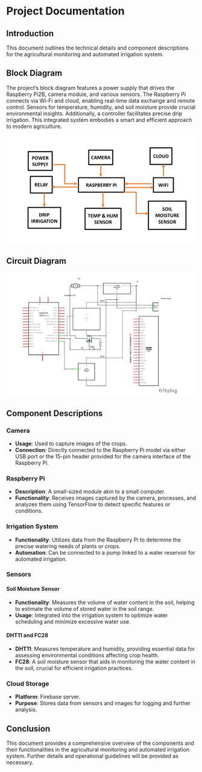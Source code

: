 
# Project Documentation

## Introduction

This document outlines the technical details and component descriptions for the agricultural monitoring and automated irrigation system.

## Block Diagram
The project’s block diagram features a power supply that drives the Raspberry Pi2B, camera module, and various sensors. The Raspberry Pi connects via Wi-Fi and cloud, enabling real-time data exchange and remote control. Sensors for temperature, humidity, and soil moisture provide crucial environmental insights. Additionally, a controller facilitates precise drip irrigation. This integrated system embodies a smart and efficient approach to modern agriculture.

![Block Diagram](https://github.com/jerrinmg/IOT-Based-AUTOMATED-PRECISION-AGRICULTURE/blob/e48eb2df02e44807e61e7777635c3f2b59479e5c/Documentation/Block%20Diagram.png)

## Circuit Diagram



![Circuit Diagram](https://github.com/jerrinmg/IOT-Based-AUTOMATED-PRECISION-AGRICULTURE/blob/e48eb2df02e44807e61e7777635c3f2b59479e5c/Documentation/Circuit%20Diagram.png)

## Component Descriptions

### Camera

- **Usage**: Used to capture images of the crops.
- **Connection**: Directly connected to the Raspberry Pi model via either USB port or the 15-pin header provided for the camera interface of the Raspberry Pi.

### Raspberry Pi

- **Description**: A small-sized module akin to a small computer.
- **Functionality**: Receives images captured by the camera, processes, and analyzes them using TensorFlow to detect specific features or conditions.

### Irrigation System

- **Functionality**: Utilizes data from the Raspberry Pi to determine the precise watering needs of plants or crops.
- **Automation**: Can be connected to a pump linked to a water reservoir for automated irrigation.

### Sensors

#### Soil Moisture Sensor

- **Functionality**: Measures the volume of water content in the soil, helping to estimate the volume of stored water in the soil range.
- **Usage**: Integrated into the irrigation system to optimize water scheduling and minimize excessive water use.

#### DHT11 and FC28

- **DHT11**: Measures temperature and humidity, providing essential data for assessing environmental conditions affecting crop health.
- **FC28**: A soil moisture sensor that aids in monitoring the water content in the soil, crucial for efficient irrigation practices.

### Cloud Storage

- **Platform**: Firebase server.
- **Purpose**: Stores data from sensors and images for logging and further analysis.

## Conclusion

This document provides a comprehensive overview of the components and their functionalities in the agricultural monitoring and automated irrigation system. Further details and operational guidelines will be provided as necessary.


